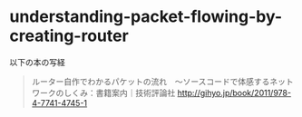 understanding-packet-flowing-by-creating-router
===============================================

以下の本の写経

>ルーター自作でわかるパケットの流れ　～ソースコードで体感するネットワークのしくみ：書籍案内｜技術評論社
http://gihyo.jp/book/2011/978-4-7741-4745-1
